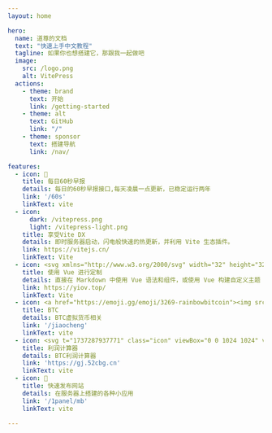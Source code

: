```yaml
---
layout: home

hero:
  name: 道尊的文档
  text: "快速上手中文教程"
  tagline: 如果你也想搭建它，那跟我一起做吧
  image:
    src: /logo.png
    alt: VitePress
  actions:
    - theme: brand
      text: 开始
      link: /getting-started
    - theme: alt
      text: GitHub
      link: "/"
    - theme: sponsor
      text: 搭建导航
      link: /nav/

features:
  - icon: 📝
    title: 每日60秒早报
    details: 每日的60秒早报接口,每天凌晨一点更新，已稳定运行两年
    link: '/60s'
    linkText: vite
  - icon: 
      dark: /vitepress.png
      light: /vitepress-light.png
    title: 享受Vite DX
    details: 即时服务器启动，闪电般快速的热更新，并利用 Vite 生态插件。
    link: https://vitejs.cn/
    linkText: Vite
  - icon: <svg xmlns="http://www.w3.org/2000/svg" width="32" height="32"><path fill="#41b883" d="M24.4 3.925H30l-14 24.15L2 3.925h10.71l3.29 5.6 3.22-5.6Z"/><path fill="#41b883" d="m2 3.925 14 24.15 14-24.15h-5.6L16 18.415 7.53 3.925Z"/><path fill="#35495e" d="M7.53 3.925 16 18.485l8.4-14.56h-5.18L16 9.525l-3.29-5.6Z"/></svg>
    title: 使用 Vue 进行定制
    details: 直接在 Markdown 中使用 Vue 语法和组件，或使用 Vue 构建自定义主题
    link: https://yiov.top/
    linkText: Vite
  - icon: <a href="https://emoji.gg/emoji/3269-rainbowbitcoin"><img src="https://cdn3.emoji.gg/emojis/3269-rainbowbitcoin.gif" width="64px" height="64px" alt="RainbowBitcoin"></a>    
    title: BTC
    details: BTC虚拟货币相关
    link: '/jiaocheng'
    linkText: vite
  - icon: <svg t="1737287937771" class="icon" viewBox="0 0 1024 1024" version="1.1" xmlns="http://www.w3.org/2000/svg" p-id="6815" width="200" height="200"><path d="M149.3 85.3H704c35.3 0 64 28.7 64 64V704c0 35.3-28.7 64-64 64H149.3c-35.3 0-64-28.7-64-64V149.3c0-35.3 28.7-64 64-64z" fill="#FF5757" p-id="6816"></path><path d="M149.3 85.3h277.3v341.3H85.3V149.3c0-35.3 28.7-64 64-64z" fill="#E6E6E6" p-id="6817"></path><path d="M85.3 426.7h341.3V768H149.3c-35.3 0-64-28.7-64-64V426.7z" fill="#CCCCCC" p-id="6818"></path><path d="M497.8 355.6h199.1c7.9 0 14.2 6.4 14.2 14.2 0 7.9-6.4 14.2-14.2 14.2H497.8c-7.9 0-14.2-6.4-14.2-14.2 0-7.9 6.3-14.2 14.2-14.2zM497.8 469.3h199.1c7.9 0 14.2 6.4 14.2 14.2 0 7.9-6.4 14.2-14.2 14.2H497.8c-7.9 0-14.2-6.4-14.2-14.2 0-7.8 6.3-14.2 14.2-14.2z" fill="#FFFFFF" p-id="6819"></path><path d="M184.9 241.8h142.2c7.9 0 14.2 6.4 14.2 14.2 0 7.9-6.4 14.2-14.2 14.2H184.9c-7.9 0-14.2-6.4-14.2-14.2 0-7.9 6.3-14.2 14.2-14.2z" fill="" p-id="6820"></path><path d="M241.8 327.1V184.9c0-7.9 6.4-14.2 14.2-14.2 7.9 0 14.2 6.4 14.2 14.2v142.2c0 7.9-6.4 14.2-14.2 14.2-7.9 0-14.2-6.3-14.2-14.2zM184.9 583.1h142.2c7.9 0 14.2 6.4 14.2 14.2 0 7.9-6.4 14.2-14.2 14.2H184.9c-7.9 0-14.2-6.4-14.2-14.2 0-7.8 6.3-14.2 14.2-14.2z" fill="" p-id="6821"></path><path d="M820 516l-3.6 4.4c-0.1 0.1-0.1 0.2-0.2 0.3l-30.1 37.6H684.5l-30.1-37.5c-0.2-0.2-0.4-0.5-0.6-0.7l-3.3-4.1 0.6-1.1c-0.3-1-0.6-2.1-0.6-3.2 0-5.4 3.4-9.9 8.1-11.8l0.4-0.8s41.7-8.3 76.3-8.5c36.2-0.1 76.3 8.5 76.3 8.5l0.4 0.8c4.9 1.9 8.1 6.6 8.1 11.8 0 1.1-0.4 2.1-0.6 3.1l0.5 1.2z m-80.4 422.7c-140.3 0-199.1-50.1-199.1-152.9 0-85.2 66.7-174.2 147.6-202.2h103c80.9 28 147.6 117 147.6 202.2 0 102.8-58.9 152.9-199.1 152.9z m0 0" fill="#EBBF5C" p-id="6822"></path><path d="M794.7 769.6c9.3-0.1 16.8-7.6 16.8-16.9 0-9.3-7.5-16.9-16.8-16.9h-34.1c0.1-0.4 0-0.7 0-1.1l40-40.8c6.5-7.3 3.2-13.4-3.4-20.1-6.6-6.7-17.5-8.1-22.9-2.3l-34.4 36.6-37.1-37.1c-4.7-4.7-13.9-3.2-20.4 3.4-6.6 6.6-8.1 15.7-3.4 20.4l38 37.9c-0.7 0.9-1.2 1.9-1.4 3h-31c-4.5 0-8.8 1.8-12 4.9-3.2 3.2-5 7.5-5 12 0 9.3 7.6 16.9 16.9 16.9h34v16.8h-34c-4.5 0-8.8 1.8-12 4.9-3.2 3.2-5 7.5-5 12 0 9.3 7.6 16.9 16.9 16.9h34v17h0.3c-0.3 1.4-0.4 2.7-0.4 4.1 0 5.6 2.2 11 6.2 15s9.4 6.2 15 6.2 11-2.2 15-6.2 6.2-9.3 6.2-14.9c0-1.4-0.2-2.8-0.4-4.1h0.2v-17h34.2c9.3 0 16.8-7.6 16.8-16.9 0-9.3-7.5-16.9-16.8-16.9v-0.1h-34.2v-16.8h34.2z" fill="#FFFFFF" p-id="6823"></path></svg>
    title: 利润计算器
    details: BTC利润计算器
    link: 'https://gj.52cbg.cn'
    linkText: vite
  - icon: 🚀
    title: 快速发布网站
    details: 在服务器上搭建的各种小应用
    link: '/1panel/mb'
    linkText: vite

---
```


<HomeUnderline />

<confetti />

<busuanzi />

